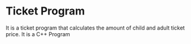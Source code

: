 # Ticket Program
It is a ticket program that calculates the amount of child and adult ticket price.
It is a C++ Program
